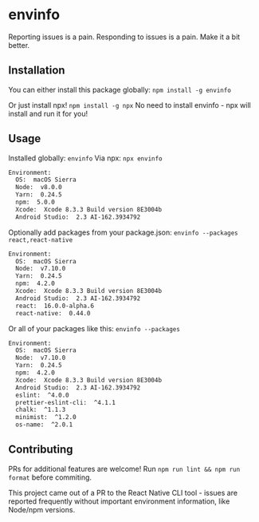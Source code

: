 # envinfo

Reporting issues is a pain. Responding to issues is a pain. Make it a bit better.

## Installation
You can either install this package globally:
`npm install -g envinfo` 

Or just install npx!
`npm install -g npx`
No need to install envinfo - npx will install and run it for you!

## Usage
Installed globally: `envinfo`
Via npx: `npx envinfo`

```bash
Environment:
  OS:  macOS Sierra
  Node:  v8.0.0
  Yarn:  0.24.5
  npm:  5.0.0
  Xcode:  Xcode 8.3.3 Build version 8E3004b 
  Android Studio:  2.3 AI-162.3934792
```

Optionally add packages from your package.json:
`envinfo --packages react,react-native`

```bash
Environment:
  OS:  macOS Sierra
  Node:  v7.10.0
  Yarn:  0.24.5
  npm:  4.2.0
  Xcode:  Xcode 8.3.3 Build version 8E3004b 
  Android Studio:  2.3 AI-162.3934792 
  react:  16.0.0-alpha.6
  react-native:  0.44.0
```

Or all of your packages like this:
`envinfo --packages`

```bash
Environment:
  OS:  macOS Sierra
  Node:  v7.10.0
  Yarn:  0.24.5
  npm:  4.2.0
  Xcode:  Xcode 8.3.3 Build version 8E3004b 
  Android Studio:  2.3 AI-162.3934792 
  eslint:  ^4.0.0
  prettier-eslint-cli:  ^4.1.1
  chalk:  ^1.1.3
  minimist:  ^1.2.0
  os-name:  ^2.0.1
```

## Contributing
PRs for additional features are welcome! Run `npm run lint && npm run format` before commiting.

This project came out of a PR to the React Native CLI tool - issues are reported frequently without important environment information, like Node/npm versions. 
